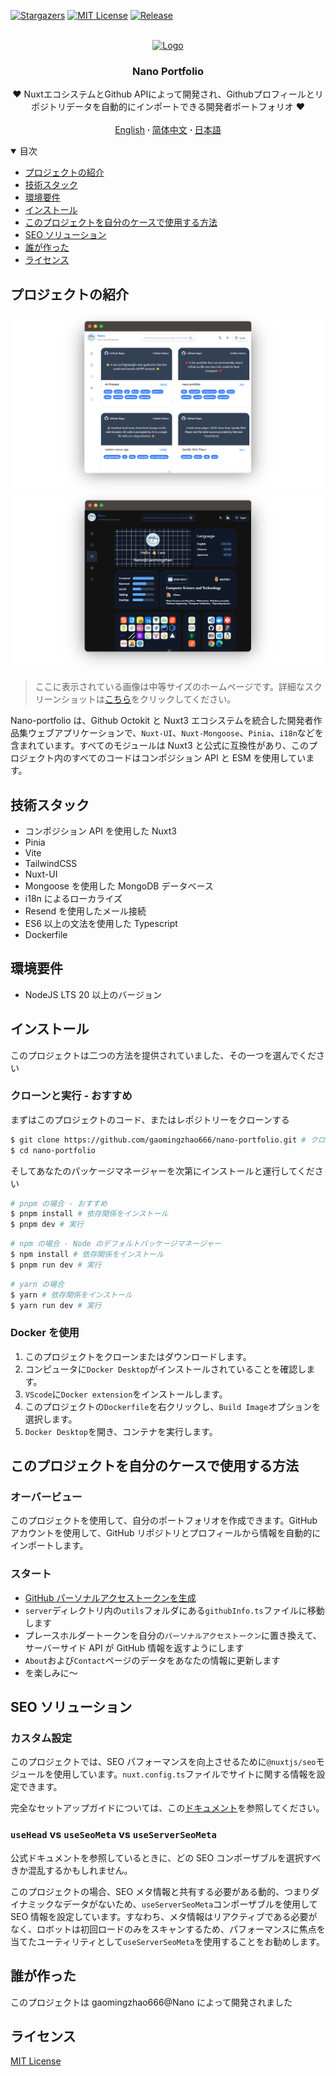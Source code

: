 [![Stargazers][stars-shield]][stars-url]
[![MIT License][license-shield]][license-url]
[![Release][release-shield]][release-url]

<br />
<div align="center">
  <a href="https://github.com/gaomingzhao666/nano-portfolio">
    <img src="/public/favicon.ico" alt="Logo" width="100" height="100">
  </a>

  <h3 align="center">Nano Portfolio</h3>

  <p align="center">
    ❤️ NuxtエコシステムとGithub APIによって開発され、Githubプロフィールとリポジトリデータを自動的にインポートできる開発者ポートフォリオ ❤️
    <br />
    <br />
    <a href="https://github.com/gaomingzhao666/nano-portfolio/blob/master/README.md">English</a>
      <strong> · </strong>
    <a href="https://github.com/gaomingzhao666/nano-portfolio/blob/master/README-CN.md">简体中文</a>
      <strong> · </strong>
    <a href="https://github.com/gaomingzhao666/nano-portfolio/blob/master/README-JP.md">日本語</a>
  </p>
</div>

<details open>
  <summary>目次</summary>
  <ul>
    <li><a href="#プロジェクトの紹介">プロジェクトの紹介</a> </li>
    <li><a href="#技術スタック">技術スタック</a></li>
    <li><a href="#環境要件">環境要件</a></li>
    <li><a href="#インストール">インストール</a></li>
    <li><a href="#このプロジェクトを自分のケースで使用する方法">このプロジェクトを自分のケースで使用する方法</a></li>
    <li><a href="#seo-ソリューション">SEO ソリューション</a></li>
    <li><a href="#誰が作った">誰が作った</a></li>
    <li><a href="#ライセンス">ライセンス</a></li>
  </ul>
</details>

## プロジェクトの紹介

<p align="center">
    <img src="/SCREENSHOT/index-mockup.png">
    <img src="/SCREENSHOT/new-about-mockup.png">
</p>

> ここに表示されている画像は中等サイズのホームページです。詳細なスクリーンショットは[こちら](https://github.com/gaomingzhao666/nano-portfolio/tree/main/SCREENSHOT)をクリックしてください。

Nano-portfolio は、Github Octokit と Nuxt3 エコシステムを統合した開発者作品集ウェブアプリケーションで、`Nuxt-UI`、`Nuxt-Mongoose`、`Pinia`、`i18n`などを含まれています。すべてのモジュールは Nuxt3 と公式に互換性があり、このプロジェクト内のすべてのコードはコンポジション API と ESM を使用しています。

## 技術スタック

- コンポジション API を使用した Nuxt3
- Pinia
- Vite
- TailwindCSS
- Nuxt-UI
- Mongoose を使用した MongoDB データベース
- i18n によるローカライズ
- Resend を使用したメール接続
- ES6 以上の文法を使用した Typescript
- Dockerfile

## 環境要件

- NodeJS LTS 20 以上のバージョン

## インストール

このプロジェクトは二つの方法を提供されていました、その一つを選んでください

### クローンと実行 - おすすめ

まずはこのプロジェクトのコード、またはレポジトリーをクローンする

```sh
$ git clone https://github.com/gaomingzhao666/nano-portfolio.git # クローン
$ cd nano-portfolio
```

そしてあなたのパッケージマネージャーを次第にインストールと運行してください

```sh
# pnpm の場合 - おすすめ
$ pnpm install # 依存関係をインストール
$ pnpm dev # 実行
```

```sh
# npm の場合 - Node のデフォルトパッケージマネージャー
$ npm install # 依存関係をインストール
$ pnpm run dev # 実行
```

```sh
# yarn の場合
$ yarn # 依存関係をインストール
$ yarn run dev # 実行
```

### Docker を使用

1. このプロジェクトをクローンまたはダウンロードします。
2. コンピュータに`Docker Desktop`がインストールされていることを確認します。
3. `VScode`に`Docker extension`をインストールします。
4. このプロジェクトの`Dockerfile`を右クリックし、`Build Image`オプションを選択します。
5. `Docker Desktop`を開き、コンテナを実行します。

## このプロジェクトを自分のケースで使用する方法

### オーバービュー

このプロジェクトを使用して、自分のポートフォリオを作成できます。GitHub アカウントを使用して、GitHub リポジトリとプロフィールから情報を自動的にインポートします。

### スタート

- [GitHub パーソナルアクセストークンを生成](https://docs.github.com/en/enterprise-server@3.9/authentication/keeping-your-account-and-data-secure/managing-your-personal-access-tokens)
- `server`ディレクトリ内の`utils`フォルダにある`githubInfo.ts`ファイルに移動します
- プレースホルダートークンを自分の`パーソナルアクセストークン`に置き換えて、サーバーサイド API が GitHub 情報を返すようにします
- `About`および`Contact`ページのデータをあなたの情報に更新します
- を楽しみに～

## SEO ソリューション

### カスタム設定

このプロジェクトでは、SEO パフォーマンスを向上させるために`@nuxtjs/seo`モジュールを使用しています。`nuxt.config.ts`ファイルでサイトに関する情報を設定できます。

完全なセットアップガイドについては、この[ドキュメント](https://nuxtseo.com/docs/nuxt-seo/guides/using-the-modules)を参照してください。

### `useHead` vs `useSeoMeta` vs `useServerSeoMeta`

公式ドキュメントを参照しているときに、どの SEO コンポーザブルを選択すべきか混乱するかもしれません。

このプロジェクトの場合、SEO メタ情報と共有する必要がある動的、つまりダイナミックなデータがないため、`useServerSeoMeta`コンポーザブルを使用して SEO 情報を設定しています。すなわち、メタ情報はリアクティブである必要がなく、ロボットは初回ロードのみをスキャンするため、パフォーマンスに焦点を当てたユーティリティとして`useServerSeoMeta`を使用することをお勧めします。

## 誰が作った

このプロジェクトは gaomingzhao666@Nano によって開発されました

## ライセンス

[MIT License](https://github.com/gaomingzhao666/nano-portfolio/blob/main/LICENSE)

[stars-shield]: https://img.shields.io/github/stars/gaomingzhao666/nano-portfolio?style=for-the-badge
[stars-url]: https://github.com/gaomingzhao666/nano-portfolio/stargazers
[license-shield]: https://img.shields.io/badge/license-MIT-green?style=for-the-badge
[license-url]: https://github.com/gaomingzhao666/nano-portfolio/blob/main/LICENSE
[release-shield]: https://img.shields.io/github/v/release/gaomingzhao666/nano-portfolio?style=for-the-badge
[release-url]: https://github.com/gaomingzhao666/nano-portfolio/releases
